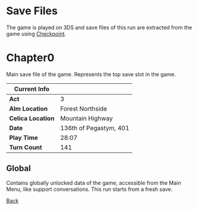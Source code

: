 # Save Files

The game is played on 3DS and save files of this run are extracted from the game using [Checkpoint](https://github.com/FlagBrew/Checkpoint).

# Chapter0

Main save file of the game. Represents the top save slot in the game.

| Current Info        | <!-- -->               |
| ------------------- | ---------------------- |
| **Act**             | 3                      |
| **Alm Location**    | Forest Northside       |
| **Celica Location** | Mountain Highway       |
| **Date**            | 136th of Pegastym, 401 |
| **Play Time**       | 28:07                  |
| **Turn Count**      | 141                    |

## Global

Contains globally unlocked data of the game, accessible from the Main Menu, like support conversations. This run starts from a fresh save.

[Back](../README.md)
